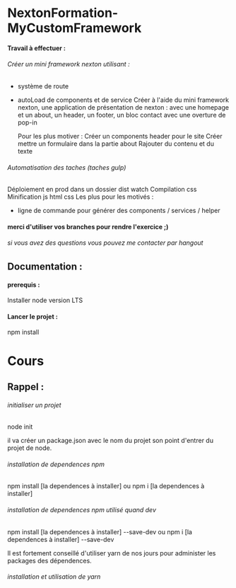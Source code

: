 # NextonFormation-MyCustomFramework

#### Travail à effectuer :
###### Créer un mini framework nexton utilisant :
  - système de route
  - autoLoad de components et de service
    Créer à l'aide du mini framework nexton, une application de présentation de nexton :
    avec une homepage et un about, un header, un footer, un bloc contact avec une overture de pop-in
    
    Pour les plus motiver :
    Créer un components header pour le site
    Créer mettre un formulaire dans la partie about
    Rajouter du contenu et du texte

###### Automatisation des taches (taches gulp)
  Déploiement en prod dans un dossier dist
  watch
  Compilation css
  Minification js html css
  Les plus pour les motivés :
  - ligne de commande pour générer des components / services / helper
  
#### merci d'utiliser vos branches pour rendre l'exercice ;)
  
###### si vous avez des questions vous pouvez me contacter par hangout


## Documentation :
#### prerequis :
Installer node version LTS

#### Lancer le projet :
npm install



# Cours
## Rappel :
###### initialiser un projet
node init

il va créer un package.json avec le nom du projet son point d'entrer du projet de node.

###### installation de dependences npm
npm install [la dependences à installer]
ou
npm i [la dependences à installer]

###### installation de dependences npm utilisé quand dev
npm install [la dependences à installer] --save-dev
ou
npm i [la dependences à installer] --save-dev

Il est fortement conseillé d'utiliser yarn de nos jours pour administer les packages des dépendences.

###### installation et utilisation de yarn
